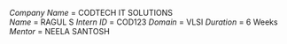 *Company Name* = CODTECH IT SOLUTIONS<br>
 *Name*         = RAGUL S
 *Intern ID*    = COD123
 *Domain*       = VLSI
 *Duration*     = 6 Weeks
 *Mentor*       = NEELA SANTOSH
 
